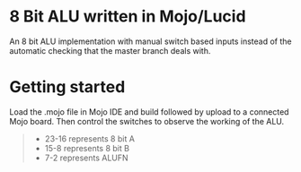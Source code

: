 # 8 Bit ALU written in Mojo/Lucid

An 8 bit ALU implementation with manual switch based inputs instead of the automatic checking that the master branch deals with.

# Getting started

Load the .mojo file in Mojo IDE and build followed by upload to a connected Mojo board. Then control the switches to observe the working of the ALU.

> * 23-16 represents 8 bit A
> * 15-8 represents 8 bit B
> * 7-2 represents ALUFN

